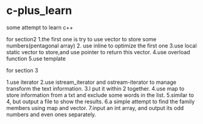 # c-plus_learn
some attempt to learn c++


for section2
1.the first one is try to use vector to store some  numbers(pentagonal array)
2. use inline to optimize the first one
3.use local static vector to store,and use pointer to return this vector.
4.use overload function 
5.use template


for section 3

1.use iterator
2.use istream_iterator and ostream-iterator to manage transform the text information.
3.I put it within 2 together.
4.use map to store information from a txt and exclude some words in the list.
5.similar to 4, but output a file to show the results.
6.a simple attempt to find the family members using map and vector.
7.input an int array, and output its odd numbers and even ones separately. 
